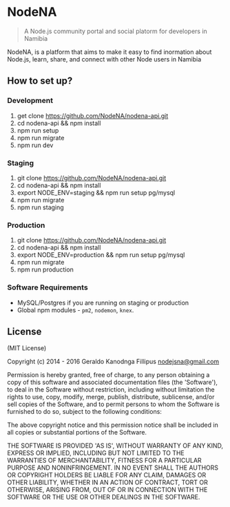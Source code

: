 # NodeNA

> A Node.js community portal and social platorm for developers in Namibia


NodeNA, is a platform that aims to make it easy to find inormation about Node.js, learn, share, and connect with other Node users in Namibia


## How to set up?

### Development

1. get clone https://github.com/NodeNA/nodena-api.git
2. cd nodena-api && npm install 
3. npm run setup
4. npm run migrate
5. npm run dev

### Staging
  1. git clone https://github.com/NodeNA/nodena-api.git
  2. cd nodena-api && npm install
  3. export NODE_ENV=staging && npm run setup pg/mysql
  4. npm run migrate
  5. npm run staging

### Production
  1. git clone https://github.com/NodeNA/nodena-api.git
  2. cd nodena-api && npm install
  3. export NODE_ENV=production && npm run setup pg/mysql
  4. npm run migrate
  5. npm run production


### Software Requirements
  - MySQL/Postgres if you are running on staging or production
  - Global npm modules - `pm2`, `nodemon`, `knex`.


License
-------

(MIT License)

Copyright (c) 2014 - 2016 Geraldo Kanodnga Fillipus <nodejsna@gmail.com>

Permission is hereby granted, free of charge, to any person obtaining a copy of this software and associated documentation files (the 'Software'), to deal in the Software without restriction, including without limitation the rights to use, copy, modify, merge, publish, distribute, sublicense, and/or sell copies of the Software, and to permit persons to whom the Software is furnished to do so, subject to the following conditions:

The above copyright notice and this permission notice shall be included in all copies or substantial portions of the Software.

THE SOFTWARE IS PROVIDED 'AS IS', WITHOUT WARRANTY OF ANY KIND, EXPRESS OR IMPLIED, INCLUDING BUT NOT LIMITED TO THE WARRANTIES OF MERCHANTABILITY, FITNESS FOR A PARTICULAR PURPOSE AND NONINFRINGEMENT. IN NO EVENT SHALL THE AUTHORS OR COPYRIGHT HOLDERS BE LIABLE FOR ANY CLAIM, DAMAGES OR OTHER LIABILITY, WHETHER IN AN ACTION OF CONTRACT, TORT OR OTHERWISE, ARISING FROM, OUT OF OR IN CONNECTION WITH THE SOFTWARE OR THE USE OR OTHER DEALINGS IN THE SOFTWARE.
